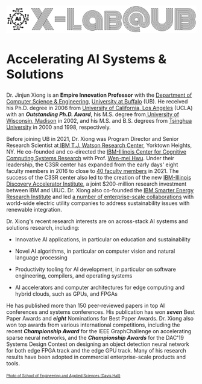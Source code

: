 <div class="row">
<div class="col-sm-12 col-md-12 col-lg-12 text-center">
    <img width="700" src="./img/XLab.svg" alt="X-Lab Logo" title="X-Lab@UB" class="d-inline img-fluid" />
</div>
</div>

<div class="row mb-25">
    <div class="col-sm-12 col-md-12 col-lg-12" style="padding-left: 0; padding-right: 0;">
    <div class="title-block">
        <h2 style="font-size: 33px;">Accelerating AI Systems & Solutions</h2>
        <!-- <div class="owl-carousel text-rotation">
        <div class="item">
            <div class="sp-subtitle">Web Designer</div>
        </div>
        <div class="item">
            <div class="sp-subtitle">Frontend-developer</div>
        </div>
        </div> -->
    </div>
    </div>
</div>

<div class="row text-left">
    <div class="col-sm-12 col-md-12 col-lg-12" style="padding-left: 0; padding-right: 0;">
    <p><span> Dr. Jinjun Xiong is an </span><span><strong>Empire Innovation Professor</strong></span><span> with the </span><span><a href="https://engineering.buffalo.edu/computer-science-engineering.html" target="_blank">Department of Computer Science &amp; Engineering</a></span><span>, </span><span><a href="https://www.buffalo.edu/" target="_blank">University at Buffalo</a></span><span> (UB). He received his Ph.D. degree in 2006 from </span><span><a href="https://www.ucla.edu/" target="_blank">University of California, Los Angeles</a></span><span> (UCLA) with an </span><span><em><strong>Outstanding Ph.D. Award</strong></em></span><span>, his M.S. degree from</span><span><a href="https://www.wisc.edu/" target="_blank"> University of Wisconsin, Madison</a></span><span> in 2002, and his M.S. and B.S. degrees from </span><span><a href="https://www.tsinghua.edu.cn/en/index.htm" target="_blank">Tsinghua University</a></span><span> in 2000 and 1998, respectively.</span></p>
    <p><span>Before joining UB in 2021, Dr. Xiong was Program Director and Senior Research Scientist at</span><span><a href="https://research.ibm.com/labs/watson/" target="_blank"> IBM T.J. Watson Research Center</a></span><span>, Yorktown Heights, NY.  He co-founded and co-directed the </span><span><a href="https://c3sr.com/" target="_blank">IBM-Illinois Center for Cognitive Computing Systems Research</a></span><span> with Prof. </span><span><a href="https://ece.illinois.edu/about/directory/faculty/w-hwu" target="_blank">Wen-mei Hwu</a></span><span>. Under their leadership, the C3SR center has expanded from the early days' eight faculty members in 2016 to close to </span><span><a href="https://c3sr.com/participants/" target="_blank">40 faculty members</a></span><span> in 2021. The success of the C3SR center also led to the creation of the new </span><span><a href="https://newsroom.ibm.com/2021-05-26-IBM-and-the-University-of-Illinois-Urbana-Champaign-Plan-to-Launch-New-Discovery-Accelerator-Institute" target="_blank">IBM-Illinois Discovery Accelerator Institute</a></span><span>, a joint $200-million research investment between IBM and UIUC. Dr. Xiong also co-founded the </span><span><a href="https://www.ibm.com/news/ca/en/2012/10/25/s758316t94841i91.html" target="_blank">IBM Smarter Energy Research Institute</a></span><span> and led </span><span><a href="https://www.youtube.com/watch?v=hlfxOlkeL-M" target="_blank">a number of enterprise-scale collaborations</a></span><span> with world-wide electric utility companies to address sustainability issues with renewable integration. </span></p>
    <p><span>Dr. Xiong's recent research interests are on across-stack AI systems and solutions research, including:</span></p>
    <ul><li><p><span>Innovative AI applications, in particular on education and sustainability</span></p></li><li><p><span>Novel AI algorithms, in particular on computer vision and natural language processing</span></p></li><li><p><span>Productivity tooling for AI development, in particular on software engineering, compilers, and operating systems</span></p></li><li><p><span>AI accelerators and computer architectures for edge computing and hybrid clouds, such as </span><span> GPUs, and FPGAs</span></p></li></ul>
    <p><span>He has published more than 150 peer-reviewed papers in top AI conferences and systems conferences. His publication has won </span><span><em><strong>seven</strong></em></span><span> Best Paper Awards and </span><span><em><strong>eight</strong></em></span><span> Nominations for Best Paper Awards. Dr. Xiong also won top awards from various international competitions, including the recent </span><span><em><strong>Championship Award</strong></em></span><span> for the IEEE GraphChallenge on accelerating sparse neural networks, and the </span><span><em><strong>Championship Awards</strong></em></span><span> for the DAC'19 Systems Design Contest on designing an object detection neural network for both edge FPGA track and the edge GPU track. </span><span>Many of his research results have been adopted in commercial enterprise-scale products and tools.</span></p>
    </div>
</div>

<div class="row mt-3">
    <div class="col">
        <a class="lightbox float-md-end" title="School of Engineering and Applied Sciences (Davis Hall)" href="./img/davis-hall.jpg" style="font-size: .7em;">Photo of School of Engineering and Applied Sciences (Davis Hall)</a>
    </div>
</div>